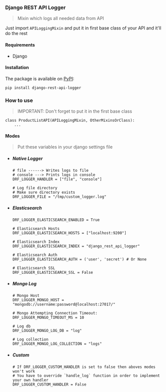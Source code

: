 ### Django REST API Logger

> Mixin which logs all needed data from API

Just import `APILoggingMixin` and put it in first base class of your API and it'll do the rest

#### Requirements
- Django

#### Installation
The package is available on [PyPI](https://pypi.org/project/django-rest-api-logger/):

```pip install django-rest-api-logger```


### How to use
> IMPORTANT: Don't forget to put it in the first base class
```
class ProductListAPI(APILoggingMixin, OtherMixinsOrClass):
    ...
```


#### Modes
> Put these variables in your django settings file
- ##### Native Logger <br/>
    ```
    # file ------> Writes logs to file 
    # console ---> Prints logs in console
    DRF_LOGGER_HANDLER = ["file", "console"]
    
    # Log file directory
    # Make sure directory exists  
    DRF_LOGGER_FILE = "/tmp/custom_logger.log"
    ```
 
- ##### Elasticsearch
    ```
    DRF_LOGGER_ELASTICSEARCH_ENABLED = True
  
    # Elasticsearch Hosts
    DRF_LOGGER_ELASTICSEARCH_HOSTS = ["localhost:9200"]
    
    # Elasticsearch Index
    DRF_LOGGER_ELASTICSEARCH_INDEX = "django_rest_api_logger"
  
    # Elasticsearch Auth
    DRF_LOGGER_ELASTICSEARCH_AUTH = ('user', 'secret') # Or None
    
    # Elasticsearch SSL
    DRF_LOGGER_ELASTICSEARCH_SSL = False
    ```

- ##### Mongo Log <br/>
    ```
    # Mongo Host
    DRF_LOGGER_MONGO_HOST = "mongodb://username:password@localhost:27017/"
       
    # Mongo Attempting Connection Timeout:
    DRF_LOGGER_MONGO_TIMEOUT_MS = 10
    
    # Log db
    DRF_LOGGER_MONGO_LOG_DB = "log"
    
    # Log collection
    DRF_LOGGER_MONGO_LOG_COLLECTION = "logs"
    ```
   
- ##### Custom
    ```
    # If DRF_LOGGER_CUSTOM_HANDLER is set to false then aboves modes won't work
    # You have to override `handle_log` function in order to implement your own handler
    DRF_LOGGER_CUSTOM_HANDLER = False
    ```
